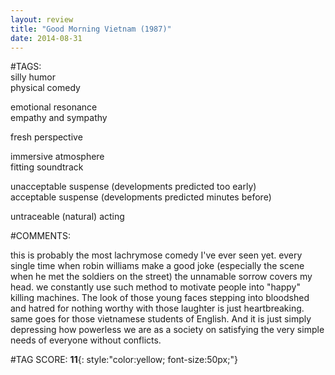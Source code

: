 ```yaml
---  
layout: review  
title: "Good Morning Vietnam (1987)"  
date: 2014-08-31  
---  
```

  
#TAGS:  
silly humor  
physical comedy  
  
emotional resonance  
empathy and sympathy  
  
fresh perspective  
  
immersive atmosphere  
fitting soundtrack  
  
unacceptable suspense (developments predicted too early)  
acceptable suspense (developments predicted minutes before)  
  
untraceable (natural) acting  
  
#COMMENTS:  
  
this is probably the most lachrymose comedy I've ever seen yet. every single time when robin williams make a good joke (especially the scene when he met the soldiers on the street) the unnamable sorrow covers my head. we constantly use such method to motivate people into "happy" killing machines. The look of those young faces stepping into bloodshed and hatred for nothing worthy with those laughter is just heartbreaking. same goes for those vietnamese students of English. And it is just simply depressing how powerless we are as a society on satisfying the very simple needs of everyone without conflicts.  
  
  
  
  
  
#TAG SCORE: **11**{: style:"color:yellow; font-size:50px;"}  
